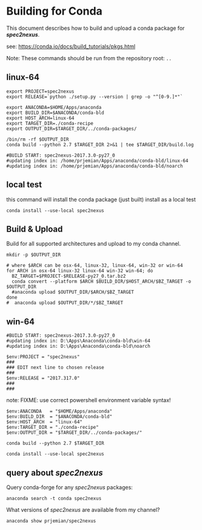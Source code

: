 # Building for Conda

This document describes how to build and upload a 
conda package for ***spec2nexus***.

see: https://conda.io/docs/build_tutorials/pkgs.html

Note:  These commands should be run from the repository root: `..`

## linux-64
    
    export PROJECT=spec2nexus
    export RELEASE=`python ./setup.py --version | grep -o "^[0-9.]*"`

    export ANACONDA=$HOME/Apps/anaconda
    export BUILD_DIR=$ANACONDA/conda-bld
    export HOST_ARCH=linux-64
    export TARGET_DIR=./conda-recipe
    export OUTPUT_DIR=$TARGET_DIR/../conda-packages/
    
    /bin/rm -rf $OUTPUT_DIR
    conda build --python 2.7 $TARGET_DIR 2>&1 | tee $TARGET_DIR/build.log

    #BUILD START: spec2nexus-2017.3.0-py27_0
    #updating index in: /home/prjemian/Apps/anaconda/conda-bld/linux-64
    #updating index in: /home/prjemian/Apps/anaconda/conda-bld/noarch


## local test

this command will install the conda package (just built) install as a local test

    conda install --use-local spec2nexus

## Build & Upload

Build for all supported architectures
and upload to my conda channel.

    mkdir -p $OUTPUT_DIR

    # where $ARCH can be osx-64, linux-32, linux-64, win-32 or win-64
    for ARCH in osx-64 linux-32 linux-64 win-32 win-64; do
      BZ_TARGET=$PROJECT-$RELEASE-py27_0.tar.bz2
      conda convert --platform $ARCH $BUILD_DIR/$HOST_ARCH/$BZ_TARGET -o $OUTPUT_DIR
      #anaconda upload $OUTPUT_DIR/$ARCH/$BZ_TARGET
    done
    #  anaconda upload $OUTPUT_DIR/*/$BZ_TARGET


## win-64

    #BUILD START: spec2nexus-2017.3.0-py27_0
    #updating index in: D:\Apps\Anaconda\conda-bld\win-64
    #updating index in: D:\Apps\Anaconda\conda-bld\noarch

    $env:PROJECT = "spec2nexus"
    ###
    ### EDIT next line to chosen release
    ###
    $env:RELEASE = "2017.317.0"
    ###
    ###

note: FIXME: use correct powershell environment variable syntax!

    $env:ANACONDA   = "$HOME/Apps/anaconda"
    $env:BUILD_DIR  = "$ANACONDA/conda-bld"
    $env:HOST_ARCH  = "linux-64"
    $env:TARGET_DIR = "./conda-recipe"
    $env:OUTPUT_DIR = "$TARGET_DIR/../conda-packages/"
    
    conda build --python 2.7 $TARGET_DIR

    conda install --use-local spec2nexus

## query about ***spec2nexus***

Query conda-forge for any *spec2nexus* packages:

    anaconda search -t conda spec2nexus

What versions of *spec2nexus* are available from my channel?

    anaconda show prjemian/spec2nexus
